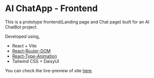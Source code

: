 # AI ChatApp - Frontend

This is a prototype frontend(Landing page and Chat page) built for an AI ChatBot project.

Developed using,
- React + Vite
- [React-Router-DOM](https://www.npmjs.com/package/react-router-dom)
- [React-Type-Animation](https://www.npmjs.com/package/react-type-animation)
- Tailwind CSS + DaisyUI

You can check the live-preview of site [here](https://pavan-silva.github.io/ChatApp-Frontend/).
